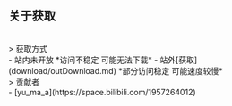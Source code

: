 ## 关于获取
<br />
> 获取方式
<br />
- 站内未开放<!--[获取](download/inDownload.md)-->
*访问不稳定 可能无法下载*
- 站外[获取](download/outDownload.md)
*部分访问稳定 可能速度较慢*
<br />
> 贡献者
<br />
- [yu_ma_a](https://space.bilibili.com/1957264012)
